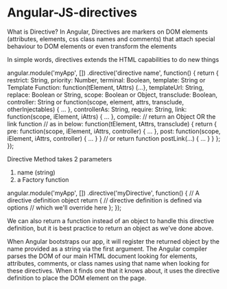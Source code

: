 # Angular-JS-directives

What is Directive?
In Angular, Directives are markers on DOM elements (attributes, elements, css class names and comments) that attach special behaviour to DOM elements or even transform the elements

In simple words, directives extends the HTML capabilities to do new things


angular.module('myApp', [])
.directive('directive name', function() {
  return {
    restrict: String,
    priority: Number,
    terminal: Boolean,
    template: String or Template Function:
      function(tElement, tAttrs) (...},
    templateUrl: String,
    replace: Boolean or String,
    scope: Boolean or Object,
    transclude: Boolean,
    controller: String or
      function(scope, element, attrs, transclude, otherInjectables) { ... },
    controllerAs: String,
    require: String,
    link: function(scope, iElement, iAttrs) { ... },
    compile:  // return an Object OR the link function
              // as in below:
      function(tElement, tAttrs, transclude) {
        return {
          pre: function(scope, iElement, iAttrs, controller) { ... },
          post: function(scope, iElement, iAttrs, controller) { ... }
        }
        // or
        return function postLink(...) { ... }
    }
  };
});


Directive Method takes 2 parameters
1. name (string)
2. a Factory function

angular.module('myApp', [])
.directive('myDirective', function() {
  // A directive definition object
  return {
    // directive definition is defined via options
    // which we'll override here
  };
});

We can also return a function instead of an object to handle this directive definition, but it is best practice to return an object as we’ve done above. 

When Angular bootstraps our app, it will register the returned object by the name provided as a string via the first argument. The Angular compiler parses the DOM of our main HTML document looking for elements, attributes, comments, or class names using that name when looking for these directives. When it finds one that it knows about, it uses the directive definition to place the DOM element on the page.
